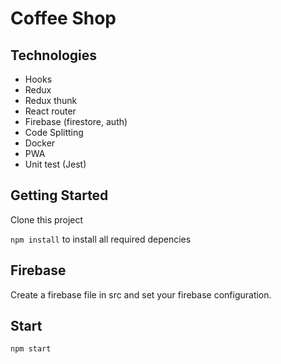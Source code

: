 # Coffee Shop

## Technologies

- Hooks
- Redux
- Redux thunk
- React router
- Firebase (firestore, auth)
- Code Splitting
- Docker
- PWA
- Unit test (Jest)


## Getting Started

Clone this project 

`npm install` to install all required depencies

## Firebase

Create a firebase file in src and set your firebase configuration.

## Start

`npm start`
